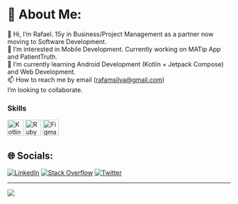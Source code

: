# 💫 About Me:


👋 Hi, I’m Rafael. 15y in Business/Project Management as a partner now moving to Software Development.
<br>👀 I’m interested in Mobile Development. Currently working on MATip App and PatientTruth.
<br>🌱 I’m currently learning Android Development (Kotlin + Jetpack Compose) and Web Development.
<br>📫 How to reach me by email (rafamsilva@gmail.com)
<br>   I’m looking to collaborate.

### Skills

<p align="left">
<a href="https://kotlinlang.org/" target="_blank" rel="noreferrer"><img src="https://raw.githubusercontent.com/danielcranney/readme-generator/main/public/icons/skills/kotlin-colored.svg" width="36" height="36" alt="Kotlin" /></a>
<a href="https://www.ruby-lang.org/en/" target="_blank" rel="noreferrer"><img src="https://raw.githubusercontent.com/danielcranney/readme-generator/main/public/icons/skills/ruby-colored.svg" width="36" height="36" alt="Ruby" /></a>
<a href="https://www.figma.com/" target="_blank" rel="noreferrer"><img src="https://raw.githubusercontent.com/danielcranney/readme-generator/main/public/icons/skills/figma-colored.svg" width="36" height="36" alt="Figma" /></a>
</p>

## 🌐 Socials:
[![LinkedIn](https://img.shields.io/badge/LinkedIn-%230077B5.svg?logo=linkedin&logoColor=white)](https://linkedin.com/in/rafamsilva) [![Stack Overflow](https://img.shields.io/badge/-Stackoverflow-FE7A16?logo=stack-overflow&logoColor=white)](https://stackoverflow.com/users/12152180) [![Twitter](https://img.shields.io/badge/Twitter-%231DA1F2.svg?logo=Twitter&logoColor=white)](https://twitter.com/rafamsilva) 

---
[![](https://visitcount.itsvg.in/api?id=rafaover&icon=5&color=6)](https://visitcount.itsvg.in)

<!-- Proudly created with GPRM ( https://gprm.itsvg.in ) -->
